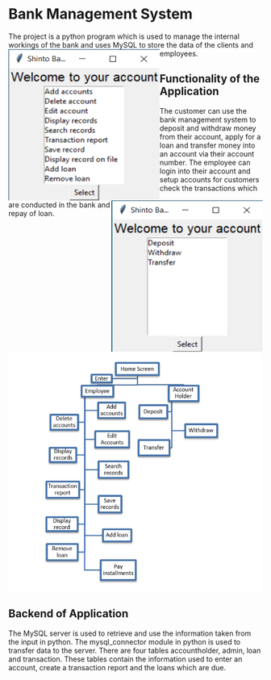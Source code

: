 <h1>Bank Management System</h1>

<p>
The project is a python program which is used to manage the internal workings of the bank and uses MySQL to store the data of the clients and employees.
  <img src="images/Admin.png" width="300"  height = "300" align = "left"/>
  <img src="images/Account.png" width="300" height = "300" align = "right"/> 
</p>

<h2> Functionality of the Application </h2>

<p>
The customer can use the bank management system to deposit and withdraw money from their account, apply for a loan and transfer money into an account via their account number. The employee can login into their account and setup accounts for customers check the transactions which are conducted in the bank and repay of loan.
</p>
<img src="images/Flow_chart.png" align = "center">

<h2>Backend of Application</h2>

<p>
The MySQL server is used to retrieve and use the information taken from the input in python. The mysql_connector module in python is used to transfer data to the server. There are four tables accountholder, admin, loan and transaction. These tables contain the information used to enter an account, create a transaction report and the loans which are due.
</p>

